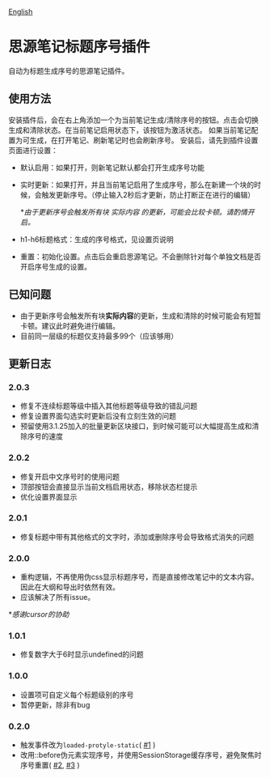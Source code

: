 [English](https://github.com/dale0525/siyuan-auto-seq-number//blob/main/README.md)

# 思源笔记标题序号插件
自动为标题生成序号的思源笔记插件。

## 使用方法
安装插件后，会在右上角添加一个为当前笔记生成/清除序号的按钮。点击会切换生成和清除状态。在当前笔记启用状态下，该按钮为激活状态。
如果当前笔记配置为可生成，在打开笔记、刷新笔记时也会刷新序号。
安装后，请先到插件设置页面进行设置：
- 默认启用：如果打开，则新笔记默认都会打开生成序号功能
- 实时更新：如果打开，并且当前笔记启用了生成序号，那么在新建一个块的时候，会触发更新序号。（停止输入2秒后才更新，防止打断正在进行的编辑）

  **由于更新序号会触发所有块 实际内容 的更新，可能会比较卡顿。请酌情开启。*
- h1-h6标题格式：生成的序号格式，见设置页说明
- 重置：初始化设置。点击后会重启思源笔记。不会删除针对每个单独文档是否开启序号生成的设置。

## 已知问题
- 由于更新序号会触发所有块**实际内容**的更新，生成和清除的时候可能会有短暂卡顿。建议此时避免进行编辑。
- 目前同一层级的标题仅支持最多99个（应该够用）

## 更新日志
### 2.0.3
- 修复不连续标题等级中插入其他标题等级导致的错乱问题
- 修复设置界面勾选实时更新后没有立刻生效的问题
- 预留使用3.1.25加入的批量更新区块接口，到时候可能可以大幅提高生成和清除序号的速度

### 2.0.2
- 修复开启中文序号时的使用问题
- 顶部按钮会直接显示当前文档启用状态，移除状态栏提示
- 优化设置界面显示

### 2.0.1
- 修复标题中带有其他格式的文字时，添加或删除序号会导致格式消失的问题

### 2.0.0
- 重构逻辑，不再使用伪css显示标题序号，而是直接修改笔记中的文本内容。因此在大纲和导出时依然有效。
- 应该解决了所有issue。

**感谢cursor的协助*

### 1.0.1
- 修复数字大于6时显示undefined的问题

### 1.0.0
- 设置项可自定义每个标题级别的序号
- 暂停更新，除非有bug

### 0.2.0
- 触发事件改为`loaded-protyle-static`( [#1](https://github.com/dale0525/siyuan-auto-seq-number/issues/1) )
- 改用::before伪元素实现序号，并使用SessionStorage缓存序号，避免聚焦时序号重置( [#2](https://github.com/dale0525/siyuan-auto-seq-number/issues/2), [#3](https://github.com/dale0525/siyuan-auto-seq-number/issues/3) )